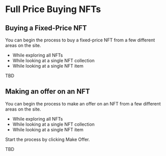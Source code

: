 # Full Price Buying NFTs

## Buying a Fixed-Price NFT

You can begin the process to buy a fixed-price NFT from a few different areas on the site.

* While exploring all NFTs
* While looking at a single NFT collection
* While looking at a single NFT item

TBD

## Making an offer on an NFT

You can begin the process to make an offer on an NFT from a few different areas on the site.

* While exploring all NFTs
* While looking at a single NFT collection
* While looking at a single NFT item

Start the process by clicking Make Offer.

TBD
